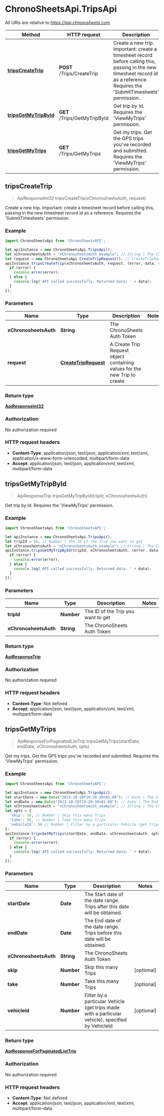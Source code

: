 # ChronoSheetsApi.TripsApi

All URIs are relative to *https://api.chronosheets.com*

Method | HTTP request | Description
------------- | ------------- | -------------
[**tripsCreateTrip**](TripsApi.md#tripsCreateTrip) | **POST** /Trips/CreateTrip | Create a new trip.  Important: create a timesheet record before calling this, passing in the new timesheet record id as a reference.    Requires the &#39;SubmitTimesheets&#39; permission.
[**tripsGetMyTripById**](TripsApi.md#tripsGetMyTripById) | **GET** /Trips/GetMyTripById | Get trip by Id.    Requires the &#39;ViewMyTrips&#39; permission.
[**tripsGetMyTrips**](TripsApi.md#tripsGetMyTrips) | **GET** /Trips/GetMyTrips | Get my trips.  Get the GPS trips you&#39;ve recorded and submitted.    Requires the &#39;ViewMyTrips&#39; permission.



## tripsCreateTrip

> ApiResponseInt32 tripsCreateTrip(xChronosheetsAuth, request)

Create a new trip.  Important: create a timesheet record before calling this, passing in the new timesheet record id as a reference.    Requires the &#39;SubmitTimesheets&#39; permission.

### Example

```javascript
import ChronoSheetsApi from 'ChronoSheetsAPI';

let apiInstance = new ChronoSheetsApi.TripsApi();
let xChronosheetsAuth = "xChronosheetsAuth_example"; // String | The ChronoSheets Auth Token
let request = new ChronoSheetsApi.CreateTripRequest(); // CreateTripRequest | A Create Trip Request object containing values for the new Trip to create
apiInstance.tripsCreateTrip(xChronosheetsAuth, request, (error, data, response) => {
  if (error) {
    console.error(error);
  } else {
    console.log('API called successfully. Returned data: ' + data);
  }
});
```

### Parameters


Name | Type | Description  | Notes
------------- | ------------- | ------------- | -------------
 **xChronosheetsAuth** | **String**| The ChronoSheets Auth Token | 
 **request** | [**CreateTripRequest**](CreateTripRequest.md)| A Create Trip Request object containing values for the new Trip to create | 

### Return type

[**ApiResponseInt32**](ApiResponseInt32.md)

### Authorization

No authorization required

### HTTP request headers

- **Content-Type**: application/json, text/json, application/xml, text/xml, application/x-www-form-urlencoded, multipart/form-data
- **Accept**: application/json, text/json, application/xml, text/xml, multipart/form-data


## tripsGetMyTripById

> ApiResponseTrip tripsGetMyTripById(tripId, xChronosheetsAuth)

Get trip by Id.    Requires the &#39;ViewMyTrips&#39; permission.

### Example

```javascript
import ChronoSheetsApi from 'ChronoSheetsAPI';

let apiInstance = new ChronoSheetsApi.TripsApi();
let tripId = 56; // Number | The ID of the Trip you want to get
let xChronosheetsAuth = "xChronosheetsAuth_example"; // String | The ChronoSheets Auth Token
apiInstance.tripsGetMyTripById(tripId, xChronosheetsAuth, (error, data, response) => {
  if (error) {
    console.error(error);
  } else {
    console.log('API called successfully. Returned data: ' + data);
  }
});
```

### Parameters


Name | Type | Description  | Notes
------------- | ------------- | ------------- | -------------
 **tripId** | **Number**| The ID of the Trip you want to get | 
 **xChronosheetsAuth** | **String**| The ChronoSheets Auth Token | 

### Return type

[**ApiResponseTrip**](ApiResponseTrip.md)

### Authorization

No authorization required

### HTTP request headers

- **Content-Type**: Not defined
- **Accept**: application/json, text/json, application/xml, text/xml, multipart/form-data


## tripsGetMyTrips

> ApiResponseForPaginatedListTrip tripsGetMyTrips(startDate, endDate, xChronosheetsAuth, opts)

Get my trips.  Get the GPS trips you&#39;ve recorded and submitted.    Requires the &#39;ViewMyTrips&#39; permission.

### Example

```javascript
import ChronoSheetsApi from 'ChronoSheetsAPI';

let apiInstance = new ChronoSheetsApi.TripsApi();
let startDate = new Date("2013-10-20T19:20:30+01:00"); // Date | The Start date of the date range.  Trips after this date will be obtained.
let endDate = new Date("2013-10-20T19:20:30+01:00"); // Date | The End date of the date range.  Trips before this date will be obtained.
let xChronosheetsAuth = "xChronosheetsAuth_example"; // String | The ChronoSheets Auth Token
let opts = {
  'skip': 56, // Number | Skip this many Trips
  'take': 56, // Number | Take this many Trips
  'vehicleId': 56 // Number | Filter by a particular Vehicle (get trips made with a particular vehicle), specified by VehicleId
};
apiInstance.tripsGetMyTrips(startDate, endDate, xChronosheetsAuth, opts, (error, data, response) => {
  if (error) {
    console.error(error);
  } else {
    console.log('API called successfully. Returned data: ' + data);
  }
});
```

### Parameters


Name | Type | Description  | Notes
------------- | ------------- | ------------- | -------------
 **startDate** | **Date**| The Start date of the date range.  Trips after this date will be obtained. | 
 **endDate** | **Date**| The End date of the date range.  Trips before this date will be obtained. | 
 **xChronosheetsAuth** | **String**| The ChronoSheets Auth Token | 
 **skip** | **Number**| Skip this many Trips | [optional] 
 **take** | **Number**| Take this many Trips | [optional] 
 **vehicleId** | **Number**| Filter by a particular Vehicle (get trips made with a particular vehicle), specified by VehicleId | [optional] 

### Return type

[**ApiResponseForPaginatedListTrip**](ApiResponseForPaginatedListTrip.md)

### Authorization

No authorization required

### HTTP request headers

- **Content-Type**: Not defined
- **Accept**: application/json, text/json, application/xml, text/xml, multipart/form-data

